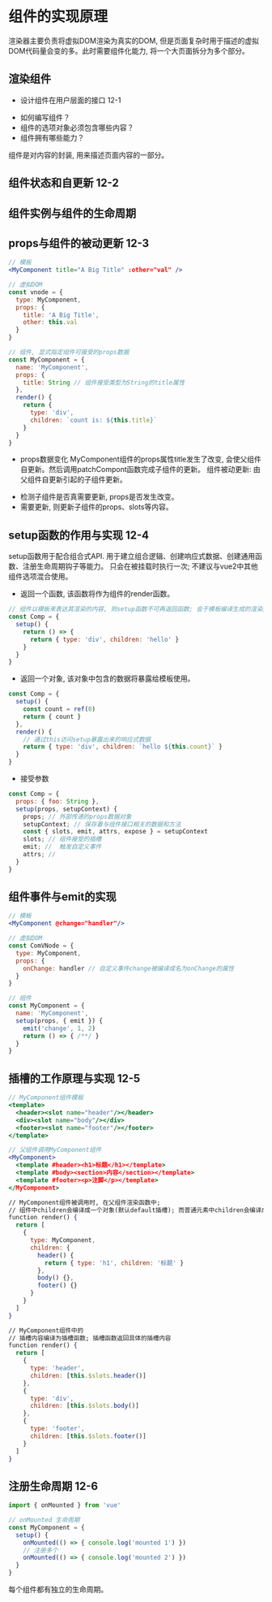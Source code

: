 # 组件的实现原理
渲染器主要负责将虚拟DOM渲染为真实的DOM, 但是页面复杂时用于描述的虚拟DOM代码量会变的多。此时需要组件化能力, 将一个大页面拆分为多个部分。

## 渲染组件

* 设计组件在用户层面的接口 12-1
- 如何编写组件？
- 组件的选项对象必须包含哪些内容？
- 组件拥有哪些能力？

组件是对内容的封装, 用来描述页面内容的一部分。

## 组件状态和自更新 12-2

## 组件实例与组件的生命周期

## props与组件的被动更新 12-3
```jsx
// 模板
<MyComponent title="A Big Title" :other="val" />

// 虚拟DOM
const vnode = {
  type: MyComponent,
  props: {
    title: 'A Big Title',
    other: this.val
  }
}

// 组件, 显式指定组件可接受的props数据
const MyComponent = {
  name: 'MyComponent',
  props: {
    title: String // 组件接受类型为String的title属性
  },
  render() {
    return {
      type: 'div',
      children: `count is: ${this.title}`
    }
  }
}
```
* props数据变化
MyComponent组件的props属性title发生了改变, 会使父组件自更新。然后调用patchCompont函数完成子组件的更新。
组件被动更新: 由父组件自更新引起的子组件更新。
- 检测子组件是否真需要更新, props是否发生改变。
- 需要更新, 则更新子组件的props、slots等内容。

## setup函数的作用与实现 12-4
setup函数用于配合组合式API. 用于建立组合逻辑、创建响应式数据、创建通用函数、注册生命周期钩子等能力。
只会在被挂载时执行一次; 不建议与vue2中其他组件选项混合使用。

* 返回一个函数, 该函数将作为组件的render函数。
```jsx
// 组件以模板来表达其渲染的内容, 则setup函数不可再返回函数; 会于模板编译生成的渲染函数产生冲突。
const Comp = {
  setup() {
    return () => {
      return { type: 'div', children: 'hello' }
    }
  }
}
```
* 返回一个对象, 该对象中包含的数据将暴露给模板使用。
```jsx
const Comp = {
  setup() {
    const count = ref(0)
    return { count }
  },
  render() {
    // 通过this访问setup暴露出来的响应式数据
    return { type: 'div', children: `hello ${this.count}` }
  }
}
```
* 接受参数
```jsx
const Comp = {
  props: { foo: String },
  setup(props, setupContext) {
    props; // 外部传递的props数据对象
    setupContext; // 保存着与组件接口相关的数据和方法
    const { slots, emit, attrs, expose } = setupContext
    slots; // 组件接受的插槽
    emit; //  触发自定义事件
    attrs; // 
  }
}
```

## 组件事件与emit的实现
```jsx
// 模板
<MyComponent @change="handler"/>

// 虚拟DOM
const ComVNode = {
  type: MyComponent,
  props: {
    onChange: handler // 自定义事件change被编译成名为onChange的属性
  }
}

// 组件
const MyComponent = {
  name: 'MyComponent',
  setup(props, { emit }) {
    emit('change', 1, 2)
    return () => { /**/ }
  }
}
```

## 插槽的工作原理与实现 12-5
```jsx
// MyComponent组件模板
<template>
  <header><slot name="header"/></header>
  <div><slot name="body"/></div>
  <footer><slot name="footer"/></footer>
</template>

// 父组件调用MyComponent组件
<MyComponent>
  <template #header><h1>标题</h1></template>
  <template #body><section>内容</section></template>
  <template #footer><p>注脚</p></template>
</MyComponent>

// MyComponent组件被调用时, 在父组件渲染函数中;
// 组件中children会编译成一个对象(默认default插槽); 而普通元素中children会编译成一个数组
function render() {
  return [
    {
      type: MyComponent,
      children: {
        header() {
          return { type: 'h1', children: '标题' }
        },
        body() {},
        footer() {}
      }
    }
  ]
}

// MyComponent组件中的
// 插槽内容编译为插槽函数; 插槽函数返回具体的插槽内容
function render() {
  return [
    {
      type: 'header',
      children: [this.$slots.header()]
    },
    {
      type: 'div',
      children: [this.$slots.body()]
    },
    {
      type: 'footer',
      children: [this.$slots.footer()]
    }
  ]
}
```

## 注册生命周期 12-6
```jsx
import { onMounted } from 'vue'

// onMounted 生命周期
const MyComponent = {
  setup() {
    onMounted(() => { console.log('mounted 1') })
    // 注册多个
    onMounted(() => { console.log('mounted 2') })
  }
}
```

每个组件都有独立的生命周期。